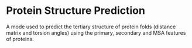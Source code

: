 # Protein Structure Prediction

A mode used to predict the tertiary structure of protein folds (distance matrix and torsion angles) using the primary, secondary and MSA features of proteins.
